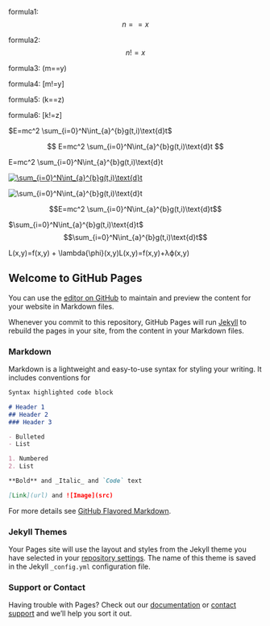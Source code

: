 <script type="text/javascript" async src="https://cdn.mathjax.org/mathjax/latest/MathJax.js?config=TeX-MML-AM_CHTML"> </script>
formula1: $$n==x$$

formula2: $$n!=x$$

formula3: (m==y)

formula4: [m!=y]

formula5: \(k==z\)

formula6: \[k!=z\]


$E=mc^2
\sum_{i=0}^N\int_{a}^{b}g(t,i)\text{d}t$

$$
E=mc^2
\sum_{i=0}^N\int_{a}^{b}g(t,i)\text{d}t
$$


E=mc^2
\sum_{i=0}^N\int_{a}^{b}g(t,i)\text{d}t










<a href="https://www.codecogs.com/eqnedit.php?latex=\sum_{i=0}^N\int_{a}^{b}g(t,i)\text{d}t" target="_blank"><img src="https://latex.codecogs.com/gif.latex?\sum_{i=0}^N\int_{a}^{b}g(t,i)\text{d}t" title="\sum_{i=0}^N\int_{a}^{b}g(t,i)\text{d}t" /></a>

<img src="https://latex.codecogs.com/gif.latex?L(x,y)=f(x,y)&plus;\lambda{\phi}(x,y)" title="\sum_{i=0}^N\int_{a}^{b}g(t,i)\text{d}t" />

```math
E=mc^2
\sum_{i=0}^N\int_{a}^{b}g(t,i)\text{d}t
```

$\sum_{i=0}^N\int_{a}^{b}g(t,i)\text{d}t$
$$\sum_{i=0}^N\int_{a}^{b}g(t,i)\text{d}t$$


L(x,y)=f(x,y) + \lambda{\phi}(x,y)L(x,y)=f(x,y)+λϕ(x,y)



## Welcome to GitHub Pages

You can use the [editor on GitHub](https://github.com/tidalmelon/pages/edit/master/README.md) to maintain and preview the content for your website in Markdown files.

Whenever you commit to this repository, GitHub Pages will run [Jekyll](https://jekyllrb.com/) to rebuild the pages in your site, from the content in your Markdown files.

### Markdown

Markdown is a lightweight and easy-to-use syntax for styling your writing. It includes conventions for

```markdown
Syntax highlighted code block

# Header 1
## Header 2
### Header 3

- Bulleted
- List

1. Numbered
2. List

**Bold** and _Italic_ and `Code` text

[Link](url) and ![Image](src)
```

For more details see [GitHub Flavored Markdown](https://guides.github.com/features/mastering-markdown/).

### Jekyll Themes

Your Pages site will use the layout and styles from the Jekyll theme you have selected in your [repository settings](https://github.com/tidalmelon/pages/settings). The name of this theme is saved in the Jekyll `_config.yml` configuration file.

### Support or Contact

Having trouble with Pages? Check out our [documentation](https://help.github.com/categories/github-pages-basics/) or [contact support](https://github.com/contact) and we’ll help you sort it out.
